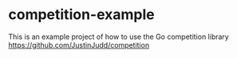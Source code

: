 # competition-example

This is an example project of how to use the Go competition library https://github.com/JustinJudd/competition
